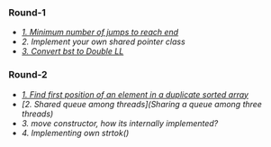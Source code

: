 ### Round-1
- _[1. Minimum number of jumps to reach end](https://www.geeksforgeeks.org/minimum-number-of-jumps-to-reach-end-of-a-given-array/)_
- _2. Implement your own shared pointer class_
- _[3. Convert bst to Double LL](https://www.geeksforgeeks.org/convert-given-binary-tree-doubly-linked-list-set-3/)_

### Round-2
- [_1. Find first position of an element in a duplicate sorted array_](https://www.geeksforgeeks.org/find-first-and-last-positions-of-an-element-in-a-sorted-array/)
- _[2. Shared queue among threads](Sharing a queue among three threads)_
- _3. move constructor, how its internally implemented?_
- _4. Implementing own strtok()_
